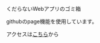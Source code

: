 くだらないWebアプリのゴミ箱

githubのpage機能を使用しています。

アクセスは[こちら](http://pyyoshi.github.com/oAuthVerifierGetter/KoneKoneTrash)から